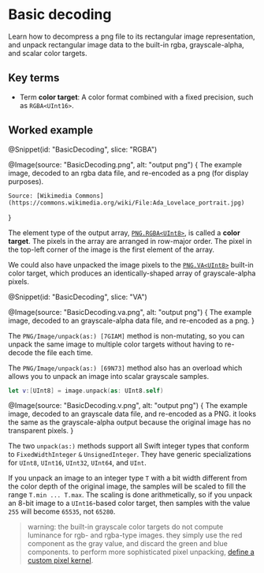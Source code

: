 # Basic decoding

Learn how to decompress a png file to its rectangular image representation, and unpack rectangular image data to the built-in rgba, grayscale-alpha, and scalar color targets.

## Key terms

-   Term **color target**:
    A color format combined with a fixed precision, such as `RGBA<UInt16>`.

## Worked example

@Snippet(id: "BasicDecoding", slice: "RGBA")

@Image(source: "BasicDecoding.png", alt: "output png") {
    The example image, decoded to an rgba data file, and re-encoded as a png (for display purposes).

    Source: [Wikimedia Commons](https://commons.wikimedia.org/wiki/File:Ada_Lovelace_portrait.jpg)
}

The element type of the output array, [`PNG.RGBA<UInt8>`](/PNG/RGBA), is called a **color target**. The pixels in the array are arranged in row-major order. The pixel in the top-left corner of the image is the first element of the array.

We could also have unpacked the image pixels to the [`PNG.VA<UInt8>`](/PNG/VA) built-in color target, which produces an identically-shaped array of grayscale-alpha pixels.

@Snippet(id: "BasicDecoding", slice: "VA")

@Image(source: "BasicDecoding.va.png", alt: "output png") {
    The example image, decoded to an grayscale-alpha data file, and re-encoded as a png.
}

The ``PNG/Image/unpack(as:) [7GIAM]`` method is non-mutating, so you can unpack the same image to multiple color targets without having to re-decode the file each time.

The ``PNG/Image/unpack(as:) [69N73]`` method also has an overload which allows you to unpack an image into scalar grayscale samples.

```swift
let v:[UInt8] = image.unpack(as: UInt8.self)
```

@Image(source: "BasicDecoding.v.png", alt: "output png") {
    The example image, decoded to an grayscale data file, and re-encoded as a PNG. it looks the same as the grayscale-alpha output because the original image has no transparent pixels.
}

The two `unpack(as:)` methods support all Swift integer types that conform to ``FixedWidthInteger`` `&` ``UnsignedInteger``. They have generic specializations for ``UInt8``, ``UInt16``, ``UInt32``, ``UInt64``, and ``UInt``.

If you unpack an image to an integer type `T` with a bit width different from the color depth of the original image, the samples will be scaled to fill the range `T.min ... T.max`. The scaling is done arithmetically, so if you unpack an 8-bit image to a ``UInt16``-based color target, then samples with the value `255` will become `65535`, not `65280`.

> warning: the built-in grayscale color targets do not compute luminance for rgb- and rgba-type images. they simply use the red component as the gray value, and discard the green and blue components. to perform more sophisticated pixel unpacking, [define a custom pixel kernel](CustomColor).
